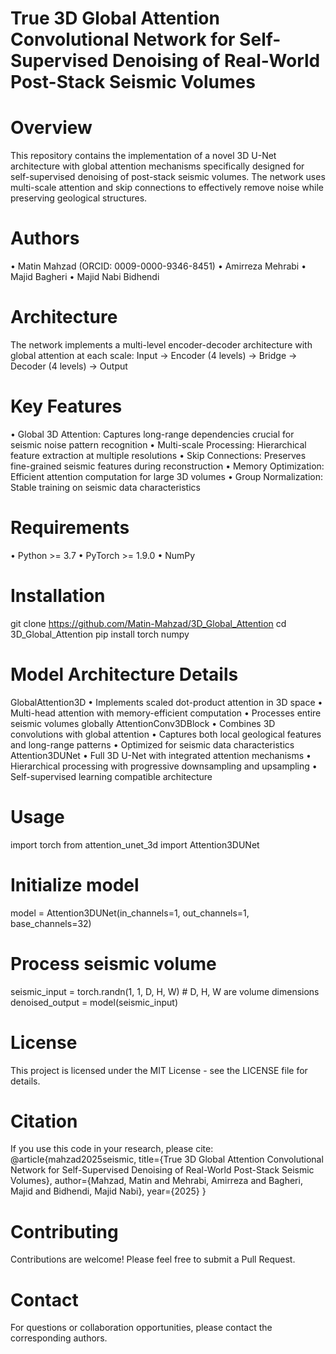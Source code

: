 # True 3D Global Attention Convolutional Network for Self-Supervised Denoising of Real-World Post-Stack Seismic Volumes
# Overview
This repository contains the implementation of a novel 3D U-Net architecture with global attention mechanisms specifically designed for self-supervised denoising of post-stack seismic volumes. The network uses multi-scale attention and skip connections to effectively remove noise while preserving geological structures.
# Authors
•	Matin Mahzad (ORCID: 0009-0000-9346-8451)
•	Amirreza Mehrabi
•	Majid Bagheri
•	Majid Nabi Bidhendi
# Architecture
The network implements a multi-level encoder-decoder architecture with global attention at each scale:
Input → Encoder (4 levels) → Bridge → Decoder (4 levels) → Output
# Key Features
•	Global 3D Attention: Captures long-range dependencies crucial for seismic noise pattern recognition
•	Multi-scale Processing: Hierarchical feature extraction at multiple resolutions
•	Skip Connections: Preserves fine-grained seismic features during reconstruction
•	Memory Optimization: Efficient attention computation for large 3D volumes
•	Group Normalization: Stable training on seismic data characteristics
# Requirements
•	Python >= 3.7
•	PyTorch >= 1.9.0
•	NumPy
# Installation
git clone https://github.com/Matin-Mahzad/3D_Global_Attention
cd 3D_Global_Attention
pip install torch numpy
# Model Architecture Details
GlobalAttention3D
•	Implements scaled dot-product attention in 3D space
•	Multi-head attention with memory-efficient computation
•	Processes entire seismic volumes globally
AttentionConv3DBlock
•	Combines 3D convolutions with global attention
•	Captures both local geological features and long-range patterns
•	Optimized for seismic data characteristics
Attention3DUNet
•	Full 3D U-Net with integrated attention mechanisms
•	Hierarchical processing with progressive downsampling and upsampling
•	Self-supervised learning compatible architecture
# Usage
import torch
from attention_unet_3d import Attention3DUNet

# Initialize model
model = Attention3DUNet(in_channels=1, out_channels=1, base_channels=32)

# Process seismic volume
seismic_input = torch.randn(1, 1, D, H, W)  # D, H, W are volume dimensions
denoised_output = model(seismic_input)
# License
This project is licensed under the MIT License - see the LICENSE file for details.
# Citation
If you use this code in your research, please cite:
@article{mahzad2025seismic,
  title={True 3D Global Attention Convolutional Network for Self-Supervised Denoising of Real-World Post-Stack Seismic Volumes},
  author={Mahzad, Matin and Mehrabi, Amirreza and Bagheri, Majid and Bidhendi, Majid Nabi},
  year={2025}
}
# Contributing
Contributions are welcome! Please feel free to submit a Pull Request.
# Contact
For questions or collaboration opportunities, please contact the corresponding authors.
